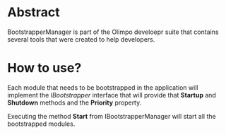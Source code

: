 # Abstract

BootstrapperManager is part of the Olimpo develoepr suite that contains several tools that were created to help developers. 


# How to use?
Each module that needs to be bootstrapped in the application will implement the *IBootstrapper* interface that will provide that __Startup__ and __Shutdown__ methods and the __Priority__ property. 

Executing the method __Start__ from IBootstrapperManager will start all the bootstrapped modules.

